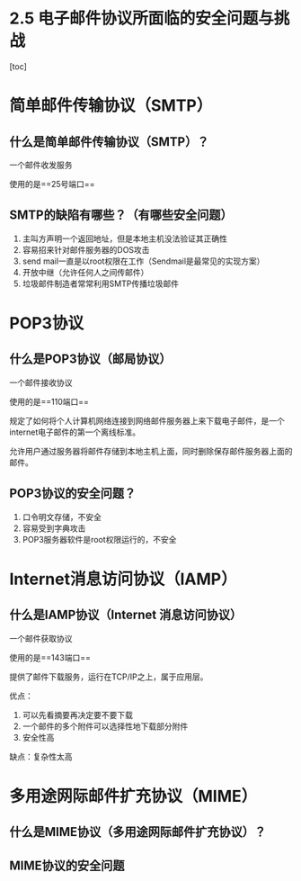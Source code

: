 # 2.5 电子邮件协议所面临的安全问题与挑战

[toc]

# 简单邮件传输协议（SMTP）

## 什么是简单邮件传输协议（SMTP）？

一个邮件收发服务

使用的是==25号端口==

## SMTP的缺陷有哪些？（有哪些安全问题）

1. 主叫方声明一个返回地址，但是本地主机没法验证其正确性
2. 容易招来针对邮件服务器的DOS攻击
3. send mail一直是以root权限在工作（Sendmail是最常见的实现方案）
4. 开放中继（允许任何人之间传邮件）
5. 垃圾邮件制造者常常利用SMTP传播垃圾邮件

# POP3协议

## 什么是POP3协议（邮局协议）

一个邮件接收协议

使用的是==110端口==

规定了如何将个人计算机网络连接到网络邮件服务器上来下载电子邮件，是一个internet电子邮件的第一个离线标准。

允许用户通过服务器将邮件存储到本地主机上面，同时删除保存邮件服务器上面的邮件。

## POP3协议的安全问题？

1. 口令明文存储，不安全
2. 容易受到字典攻击
3. POP3服务器软件是root权限运行的，不安全

# Internet消息访问协议（IAMP）

## 什么是IAMP协议（Internet 消息访问协议）

一个邮件获取协议

使用的是==143端口==

提供了邮件下载服务，运行在TCP/IP之上，属于应用层。

优点：

1. 可以先看摘要再决定要不要下载
2. 一个邮件的多个附件可以选择性地下载部分附件
3. 安全性高

缺点：复杂性太高

# 多用途网际邮件扩充协议（MIME）

## 什么是MIME协议（多用途网际邮件扩充协议）？

## MIME协议的安全问题